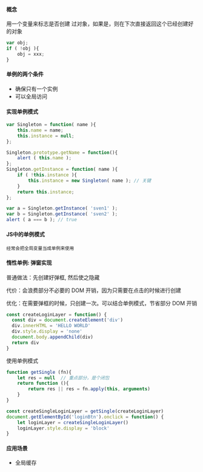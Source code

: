 #### 概念
用一个变量来标志是否创建 过对象，如果是，则在下次直接返回这个已经创建好的对象

```js
var obj;
if ( !obj ){
    obj = xxx;
}
```
#### 单例的两个条件

- 确保只有一个实例
- 可以全局访问

#### 实现单例模式

```js
var Singleton = function( name ){
    this.name = name;
    this.instance = null;
};

Singleton.prototype.getName = function(){
    alert ( this.name );
};
Singleton.getInstance = function( name ){
    if ( !this.instance ){
        this.instance = new Singleton( name ); // 关键
    }
    return this.instance;
};

var a = Singleton.getInstance( 'sven1' );
var b = Singleton.getInstance( 'sven2' );
alert ( a === b ); // true
```

#### JS中的单例模式

    经常会把全局变量当成单例来使用

#### 惰性单例: 弹窗实现
普通做法：先创建好弹框, 然后使之隐藏

代价：会浪费部分不必要的 DOM 开销，因为只需要在点击的时候进行创建

优化：在需要弹框的时候，只创建一次。可以结合单例模式，节省部分 DOM 开销

```js
const createLoginLayer = function() {
  const div = document.createElement('div')
  div.innerHTML = 'HELLO WORLD'
  div.style.display = 'none'
  document.body.appendChild(div)
  return div
}
```

使用单例模式

```js
function getSingle (fn){
    let res = null  // 重点部分，是个闭包
    return function (){
        return res || res = fn.apply(this, arguments)
    }
}
```



```js
const createSingleLoginLayer = getSingle(createLoginLayer)
document.getElementById('loginBtn').onclick = function() {
    let loginLayer = createSingleLoginLayer()
    loginLayer.style.display = 'block'
}
```

#### 应用场景
- 全局缓存